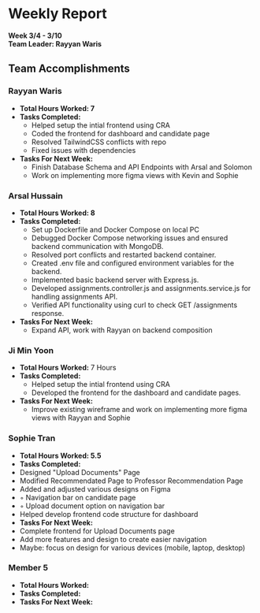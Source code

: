 # Weekly Report  
**Week 3/4 - 3/10**  
**Team Leader: Rayyan Waris**

## Team Accomplishments  
### Rayyan Waris
- **Total Hours Worked: 7**
- **Tasks Completed:**
    - Helped setup the intial frontend using CRA 
    - Coded the frontend for dashboard and candidate page
    - Resolved TailwindCSS conflicts with repo
    - Fixed issues with dependencies
- **Tasks For Next Week:**
    - Finish Database Schema and API Endpoints with Arsal and Solomon
    - Work on implementing more figma views with Kevin and Sophie

### Arsal Hussain
- **Total Hours Worked: 8**
- **Tasks Completed:**
    - Set up Dockerfile and Docker Compose on local PC
    - Debugged Docker Compose networking issues and ensured backend communication with MongoDB.
    - Resolved port conflicts and restarted backend container.
    - Created .env file and configured environment variables for the backend.
    - Implemented basic backend server with Express.js.
    - Developed assignments.controller.js and assignments.service.js for handling assignments API.
    - Verified API functionality using curl to check GET /assignments response.
- **Tasks For Next Week:**
    - Expand API, work with Rayyan on backend composition

### Ji Min Yoon
- **Total Hours Worked:** 7 Hours
- **Tasks Completed:**
  - Helped setup the intial frontend using CRA
  - Developed the frontend for the dashboard and candidate pages.
- **Tasks For Next Week:**
  - Improve existing wireframe and work on implementing more figma views with Rayyan and Sophie

### Sophie Tran
- **Total Hours Worked: 5.5**
- **Tasks Completed:**
- 	Designed "Upload Documents" Page
- 	Modified Recommendated Page to Professor Recommendation Page
- 	Added and adjusted various designs on Figma
- 	◦	Navigation bar on candidate page
- 	◦	Upload document option on navigation bar
- 	Helped develop frontend code structure for dashboard
- **Tasks For Next Week:**
- 	Complete frontend for Upload Documents page
- 	Add more features and design to create easier navigation
- 	Maybe: focus on design for various devices (mobile, laptop, desktop)
  

### Member 5
- **Total Hours Worked:**
- **Tasks Completed:**
- **Tasks For Next Week:**
